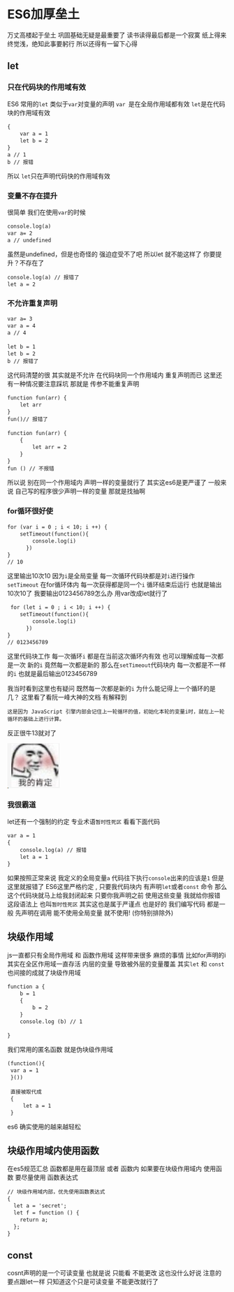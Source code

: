 # ES6加厚垒土
万丈高楼起于垒土 巩固基础无疑是最重要了
读书读得最后都是一个寂寞
纸上得来终觉浅，绝知此事要躬行 
所以还得有一留下心得
## let
### 只在代码块的作用域有效
ES6 常用的`let` 类似于`var`对变量的声明 
`var `是在全局作用域都有效
`let`是在代码块的作用域有效
```
{
    var a = 1
    let b = 2
}
a // 1
b // 报错
```
所以 `let`只在声明代码快的作用域有效
### 变量不存在提升
很简单 我们在使用`var`的时候
```
console.log(a)
var a= 2
a // undefined
```
虽然是undefined，但是也奇怪的 强迫症受不了吧
所以let 就不能这样了 你要提升？不存在了 
```
console.log(a) // 报错了
let a = 2
```
### 不允许重复声明
```
var a= 3
var a = 4
a // 4

let b = 1
let b = 2
b // 报错了
```
这代码清楚的很 其实就是不允许 在代码块同一个作用域内 重复声明而已
这里还有一种情况要注意踩坑 那就是 传参不能重复声明
```
function fun(arr) {
    let arr 
}
fun()// 报错了

function fun(arr) {
    {
        let arr = 2
    }
}
fun () // 不报错
```
所以说 别在同一个作用域内 声明一样的变量就行了 
其实这es6是更严谨了 一般来说 自己写的程序很少声明一样的变量 那就是找抽啊

### for循环很好使
```
for (var i = 0 ; i < 10; i ++) {
    setTimeout(function(){
        console.log(i)
      })
}
// 10
```
这里输出10次10 因为`i`是全局变量 每一次循环代码块都是对`i`进行操作
`setTimeout` 在for循环体内 每一次获得都是同一个`i` 循环结束后运行 也就是输出10次10了
我要输出0123456789怎么办 用var改成let就行了
```
 for (let i = 0 ; i < 10; i ++) {
    setTimeout(function(){
        console.log(i)
      })
}
// 0123456789
```
这里代码块工作 每一次循环`i` 都是在当前这次循环内有效 也可以理解成每一次都是一次 新的`i`
竟然每一次都是新的 那么在`setTimeout`代码块内 每一次都是不一样的`i` 也就是最后输出0123456789

我当时看到这里也有疑问 既然每一次都是新的`i` 为什么能记得上一个循环的是几？
这里看了看阮一峰大神的文档  有解释到
```
这是因为 JavaScript 引擎内部会记住上一轮循环的值，初始化本轮的变量i时，就在上一轮循环的基础上进行计算。
```
反正很牛13就对了

![](./_image/2020-12-11-20-35-01.jpg)

### 我很霸道
let还有一个强制的约定 专业术语`暂时性死区`
看看下面代码
```
var a = 1
{
    console.log(a) // 报错
    let a = 1
}
```
如果按照正常来说 我定义的全局变量`a` 代码往下执行`console`出来的应该是`1`
但是这里就报错了 
ES6这里严格约定 , 只要我代码块内 有声明`let`或者`const` 命令 那么这个代码块就马上给我封闭起来
只要你我声明之前 使用这些变量 我就给你报错
这段语法上 也叫`暂时性死区`
其实这也是属于严谨点 也是好的 我们编写代码 都是一般 先声明在调用 能不使用全局变量 就不使用!
(你特别排除外)





## 块级作用域
js一直都只有全局作用域 和 函数作用域
这样带来很多 麻烦的事情
比如for声明的i 其实在全区作用域一直存活
内层的变量 导致被外层的变量覆盖
其实`let` 和 `const` 也间接的成就了块级作用域
```
function a {
    b = 1
    {
        b = 2
    }
    console.log (b) // 1

}
```
我们常用的匿名函数 就是伪块级作用域
```
(function(){
 var a = 1 
 }())
 
 直接被取代成
 {
     let a = 1
 }
```
es6 确实使用的越来越轻松

## 块级作用域内使用函数
在es5规范汇总 函数都是用在最顶层 或者 函数内
如果要在块级作用域内 使用函数
要尽量使用 函数表达式
```
// 块级作用域内部，优先使用函数表达式
{
  let a = 'secret';
  let f = function () {
    return a;
  };
}
```
## const
cosnt声明的是一个可读变量 也就是说 只能看 不能更改
这也没什么好说 注意的要点跟let一样 
只知道这个只是可读变量 不能更改就行了